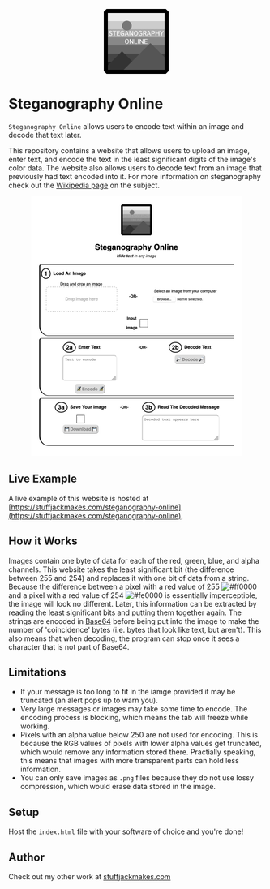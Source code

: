 <p align="center">
  <img height="128" src="./public/steganography_online_logo.png">
</p>

# Steganography Online

`Steganography Online` allows users to encode text within an image and decode that text later.

This repository contains a website that allows users to upload an image, enter text, and encode the text in the least significant digits of the image's color data. The website also allows users to decode text from an image that previously had text encoded into it. For more information on steganography check out the [Wikipedia page](https://en.wikipedia.org/wiki/Steganography) on the subject.

<p align="center">
  <img height="512" src="./example_image.jpg">
</p>


## Live Example

A live example of this website is hosted at [https://stuffjackmakes.com/steganography-online](https://stuffjackmakes.com/steganography-online).


## How it Works

Images contain one byte of data for each of the red, green, blue, and alpha channels. This website takes the least significant bit (the difference between 255 and 254) and replaces it with one bit of data from a string. Because the difference between a pixel with a red value of 255 ![#ff0000](https://via.placeholder.com/15/ff0000/000000?text=+) and a pixel with a red value of 254 ![#fe0000](https://via.placeholder.com/15/f03c15/fe0000?text=+) is essentially imperceptible, the image will look no different. Later, this information can be extracted by reading the least significant bits and putting them together again. The strings are encoded in [Base64](https://en.wikipedia.org/wiki/Base64) before being put into the image to make the number of 'coincidence' bytes (i.e. bytes that look like text, but aren't). This also means that when decoding, the program can stop once it sees a character that is not part of Base64.


## Limitations

* If your message is too long to fit in the iamge provided it may be truncated (an alert pops up to warn you).
* Very large messages or images may take some time to encode. The encoding process is blocking, which means the tab will freeze while working.
* Pixels with an alpha value below 250 are not used for encoding. This is because the RGB values of pixels with lower alpha values get truncated, which would remove any information stored there. Practially speaking, this means that images with more transparent parts can hold less information.
* You can only save images as `.png` files because they do not use lossy compression, which would erase data stored in the image.


## Setup

Host the `index.html` file with your software of choice and you're done!


## Author

Check out my other work at [stuffjackmakes.com](https://stuffjackmakes.com)